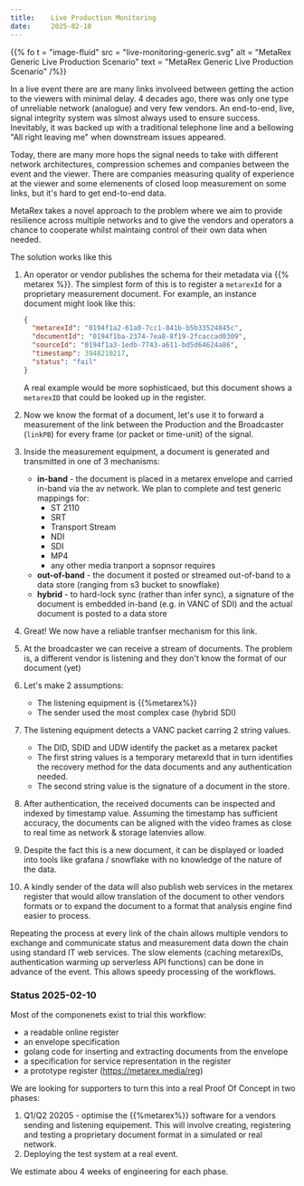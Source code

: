 ```yaml
---
title:    Live Production Monitoring
date:     2025-02-10
---
```


{{% fo 
    t = "image-fluid"
    src = "live-monitoring-generic.svg"
    alt = "MetaRex Generic Live Production Scenario"
    text = "MetaRex Generic Live Production Scenario" /%}}

In a live event there are are many links involveed between getting the action
to the viewers with minimal delay. 4 decades ago, there was only one type of
unreliable network (analogue) and very few vendors. An end-to-end, live, signal
integrity system was slmost always used to ensure success. Inevitably, it was
backed up with a traditional telephone line and a bellowing "All right leaving
me" when downstream issues appeared.

Today, there are many more hops the signal needs to take with different network
architectures, compression schemes and companies between the event and the
viewer. There are companies measuring quality of experience at the viewer and
some elemenents of closed loop measurement on some links, but it's hard to
get end-to-end data.

MetaRex takes a novel approach to the problem where we aim to provide
resilience across multiple networks and to give the vendors and operators a
chance to cooperate whilst maintaing control of their own data when needed.

The solution works like this

1. An operator or vendor publishes the schema for their metadata via {{%
   metarex %}}. The simplest form of this is to register a `metarexId` for a
   proprietary measurement document. For example, an instance document might
   look like this:

   ```json
   {
     "metarexId": "0194f1a2-61a0-7cc1-841b-b5b33524845c",
     "documentId": "0194f1ba-2374-7ea8-8f19-2fcaccad0309",
     "sourceId": "0194f1a3-1edb-7743-a611-bd5d64624a86",
     "timestamp": 3948210217,
     "status": "fail"
   }
   ```

   A real example would be more sophisticaed, but this document shows a
   `metarexID` that could be looked up in the register.
2. Now we know the format of a document, let's use it to forward a measurement
   of the link between the Production and the Broadcaster (`linkPB`) for every
   frame (or packet or time-unit) of the signal.
3. Inside the measurement equipment, a document is generated and transmitted in
   one of 3 mechanisms:
   * **in-band** - the document is placed in a metarex envelope and carried
      in-band via the av network. We plan to complete and test generic mappings
      for:
      * ST 2110
      * SRT
      * Transport Stream
      * NDI
      * SDI
      * MP4
      * any other media tranport a sopnsor requires
    * **out-of-band** - the document it posted or streamed out-of-band to a
       data store (ranging from s3 bucket to snowflake)
    * **hybrid** - to hard-lock sync (rather than infer sync), a signature of
       the document is embedded in-band (e.g. in VANC of SDI) and the actual
       document is posted to a data store
4. Great! We now have a reliable tranfser mechanism for this link.
5. At the broadcaster we can receive a stream of documents. The problem is,
   a different vendor is listening and they don't know the format of our
   document (yet)
6. Let's make 2 assumptions:
   
   * The listening equipment is {{%metarex%}}
   * The sender used the most complex case (hybrid SDI)
   
7. The listening equipment detects a VANC packet carring 2 string values.

   * The DID, SDID and UDW identify the packet as a metarex packet
   * The first string values is a temporary metarexId that in turn identifies
     the recovery method for the data documents and any authentication needed.
   * The second string value is the signature of a document in the store.

8. After authentication, the received documents can be inspected and indexed
   by timestamp value. Assuming the timestamp has sufficient accuracy, the
   documents can be aligned with the video frames as close to real time as
   network & storage latenvies allow.

9. Despite the fact this is a new document, it can be displayed or loaded into
   tools like grafana / snowflake with no knowledge of the nature of the data.

10. A kindly sender of the data will also publish web services in the metarex
   register that would allow translation of the document to other vendors
   formats or to expand the document to a format that analysis engine find
   easier to process.

Repeating the process at every link of the chain allows multiple vendors to
exchange and communicate status and measurement data down the chain using
standard IT web services. The slow elements (caching metarexIDs,  authentication
warming up serverless API functions) can be done in advance of the event. This
allows speedy processing of the workflows.

### Status 2025-02-10

Most of the componenets exist to trial this workflow:

* a readable online register
* an envelope specification
* golang code for inserting and extracting documents from the envelope
* a specification for service representation in the register
* a prototype register (https://metarex.media/reg)

We are looking for supporters to turn this into a real Proof Of Concept in
two phases:

1. Q1/Q2 20205 - optimise the {{%metarex%}} software for a vendors sending and
   listening equipement. This will involve creating, registering and testing
   a proprietary document format in a simulated or real network.
2. Deploying the test system at a real event.

We estimate abou 4 weeks of engineering for each phase.